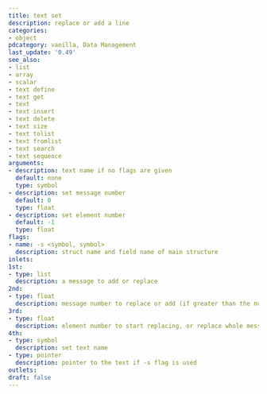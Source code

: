 ```yaml
---
title: text set
description: replace or add a line
categories:
- object
pdcategory: vanilla, Data Management
last_update: '0.49'
see_also:
- list
- array
- scalar
- text define
- text get
- text
- text insert
- text delete
- text size
- text tolist
- text fromlist
- text search
- text sequence
arguments:
- description: text name if no flags are given 
  default: none
  type: symbol
- description: set message number
  default: 0
  type: float
- description: set element number
  default: -1
  type: float
flags:
- name: -s <symbol, symbol>
  description: struct name and field name of main structure
inlets:
1st:
- type: list
  description: a message to add or replace
2nd:
- type: float
  description: message number to replace or add (if greater than the number of messages)
3rd:
- type: float
  description: element number to start replacing, or replace whole message if negative
4th:
- type: symbol
  description: set text name
- type: pointer
  description: pointer to the text if -s flag is used
outlets:
draft: false
---
```

